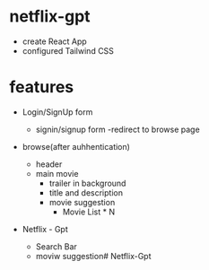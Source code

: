 # netflix-gpt

- create React App
- configured Tailwind CSS

# features
- Login/SignUp form
    - signin/signup form
    -redirect to browse page

- browse(after auhhentication)
    - header
    - main movie
        - trailer in background
        - title and description
        - movie suggestion
            - Movie List * N

- Netflix - Gpt
    - Search Bar
    - moviw suggestion# Netflix-Gpt
